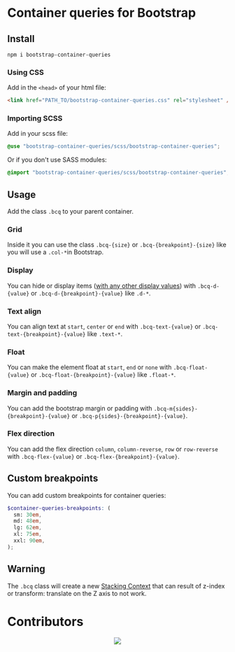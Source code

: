 # Container queries for Bootstrap

## Install

```shell
npm i bootstrap-container-queries
```

### Using CSS

Add in the `<head>` of your html file:

```html
<link href="PATH_TO/bootstrap-container-queries.css" rel="stylesheet" />
```

### Importing SCSS

Add in your scss file:

```scss
@use "bootstrap-container-queries/scss/bootstrap-container-queries";
```

Or if you don't use SASS modules:

```scss
@import "bootstrap-container-queries/scss/bootstrap-container-queries";
```

## Usage

Add the class `.bcq` to your parent container.

### Grid

Inside it you can use the class `.bcq-{size}` or `.bcq-{breakpoint}-{size}` like you will use a `.col-*`in Bootstrap.

### Display

You can hide or display items ([with any other display values](https://getbootstrap.com/docs/5.3/utilities/display/#notation)) with `.bcq-d-{value}` or `.bcq-d-{breakpoint}-{value}` like `.d-*`.

### Text align

You can align text at `start`, `center` or `end` with `.bcq-text-{value}` or `.bcq-text-{breakpoint}-{value}` like `.text-*`.

### Float

You can make the element float at `start`, `end` or `none` with `.bcq-float-{value}` or `.bcq-float-{breakpoint}-{value}` like `.float-*`.

### Margin and padding

You can add the bootstrap margin or padding with `.bcq-m{sides}-{breakpoint}-{value}` or `.bcq-p{sides}-{breakpoint}-{value}`.

### Flex direction

You can add the flex direction `column`, `column-reverse`, `row` or `row-reverse` with `.bcq-flex-{value}` or `.bcq-flex-{breakpoint}-{value}`.

## Custom breakpoints

You can add custom breakpoints for container queries:

```scss
$container-queries-breakpoints: (
  sm: 30em,
  md: 48em,
  lg: 62em,
  xl: 75em,
  xxl: 90em,
);
```

## Warning

The `.bcq` class will create a new [Stacking Context](https://developer.mozilla.org/en-US/docs/Web/CSS/CSS_positioned_layout/Understanding_z-index/Stacking_context) that can result of z-index or transform: translate on the Z axis to not work.

# Contributors

<p align="center">
  <img src="https://contributors-img.web.app/image?repo=bastienmoulia/bootstrap-container-queries"/>
</p>
